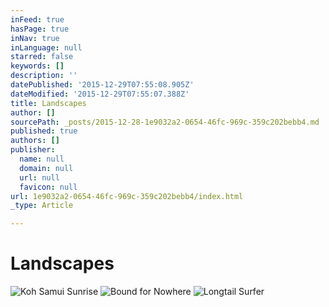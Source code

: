 ```yaml
---
inFeed: true
hasPage: true
inNav: true
inLanguage: null
starred: false
keywords: []
description: ''
datePublished: '2015-12-29T07:55:08.905Z'
dateModified: '2015-12-29T07:55:07.388Z'
title: Landscapes
author: []
sourcePath: _posts/2015-12-28-1e9032a2-0654-46fc-969c-359c202bebb4.md
published: true
authors: []
publisher:
  name: null
  domain: null
  url: null
  favicon: null
url: 1e9032a2-0654-46fc-969c-359c202bebb4/index.html
_type: Article

---
```

# **Landscapes**
![Koh Samui Sunrise](https://s3-us-west-2.amazonaws.com/the-grid-img/p/001ea9560c892282ec9da0660042ff197a45c036.jpg)
![Bound for Nowhere](https://s3-us-west-2.amazonaws.com/the-grid-img/p/76188469d95939a8e4790b0c76c1781e82a615ac.jpg)
![Longtail Surfer](https://s3-us-west-2.amazonaws.com/the-grid-img/p/2b39a6783826341b4884746fb4e576f7d794c8db.jpg)